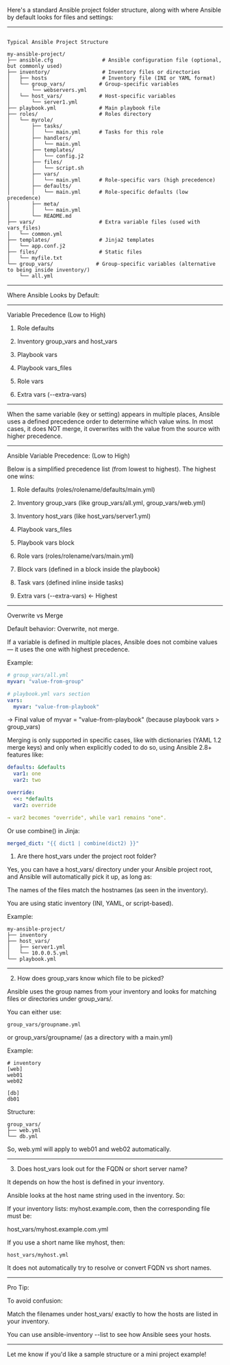  Here's a standard Ansible project folder structure, along with where Ansible by default looks for files and settings:


---

```text

Typical Ansible Project Structure

my-ansible-project/
├── ansible.cfg                # Ansible configuration file (optional, but commonly used)
├── inventory/                 # Inventory files or directories
│   ├── hosts                  # Inventory file (INI or YAML format)
│   └── group_vars/           # Group-specific variables
│       └── webservers.yml
│   └── host_vars/            # Host-specific variables
│       └── server1.yml
├── playbook.yml              # Main playbook file
├── roles/                    # Roles directory
│   └── myrole/
│       ├── tasks/
│       │   └── main.yml      # Tasks for this role
│       ├── handlers/
│       │   └── main.yml
│       ├── templates/
│       │   └── config.j2
│       ├── files/
│       │   └── script.sh
│       ├── vars/
│       │   └── main.yml      # Role-specific vars (high precedence)
│       ├── defaults/
│       │   └── main.yml      # Role-specific defaults (low precedence)
│       ├── meta/
│       │   └── main.yml
│       └── README.md
├── vars/                     # Extra variable files (used with vars_files)
│   └── common.yml
├── templates/                # Jinja2 templates
│   └── app.conf.j2
├── files/                    # Static files
│   └── myfile.txt
└── group_vars/              # Group-specific variables (alternative to being inside inventory/)
    └── all.yml
```

---

Where Ansible Looks by Default:


---

Variable Precedence (Low to High)

1. Role defaults


2. Inventory group_vars and host_vars


3. Playbook vars


4. Playbook vars_files


5. Role vars


6. Extra vars (--extra-vars)




---


When the same variable (key or setting) appears in multiple places, Ansible uses a defined precedence order to determine which value wins. In most cases, it does NOT merge, it overwrites with the value from the source with higher precedence.


---

Ansible Variable Precedence: (Low to High)

Below is a simplified precedence list (from lowest to highest). The highest one wins:

1. Role defaults (roles/rolename/defaults/main.yml)


2. Inventory group_vars (like group_vars/all.yml, group_vars/web.yml)


3. Inventory host_vars (like host_vars/server1.yml)


4. Playbook vars_files


5. Playbook vars block


6. Role vars (roles/rolename/vars/main.yml)


7. Block vars (defined in a block inside the playbook)


8. Task vars (defined inline inside tasks)


9. Extra vars (--extra-vars) ← Highest


---

Overwrite vs Merge

Default behavior: Overwrite, not merge.

If a variable is defined in multiple places, Ansible does not combine values — it uses the one with highest precedence.

Example:

```yaml
# group_vars/all.yml
myvar: "value-from-group"

# playbook.yml vars section
vars:
  myvar: "value-from-playbook"
```

→ Final value of myvar = "value-from-playbook" (because playbook vars > group_vars)


Merging is only supported in specific cases, like with dictionaries (YAML 1.2 merge keys) and only when explicitly coded to do so, using Ansible 2.8+ features like:

```yaml
defaults: &defaults
  var1: one
  var2: two

override:
  <<: *defaults
  var2: override

→ var2 becomes "override", while var1 remains "one".
```

Or use combine() in Jinja:

```yaml
merged_dict: "{{ dict1 | combine(dict2) }}"
```


1. Are there host_vars under the project root folder?

Yes, you can have a host_vars/ directory under your Ansible project root, and Ansible will automatically pick it up, as long as:

The names of the files match the hostnames (as seen in the inventory).

You are using static inventory (INI, YAML, or script-based).


Example:
```
my-ansible-project/
├── inventory
├── host_vars/
│   ├── server1.yml
│   └── 10.0.0.5.yml
└── playbook.yml
```

---

2. How does group_vars know which file to be picked?

Ansible uses the group names from your inventory and looks for matching files or directories under group_vars/.

You can either use:

`group_vars/groupname.yml`

or group_vars/groupname/ (as a directory with a main.yml)



Example:
```
# inventory
[web]
web01
web02

[db]
db01
```
Structure:
```
group_vars/
├── web.yml
└── db.yml
```
So, web.yml will apply to web01 and web02 automatically.


---

3. Does host_vars look out for the FQDN or short server name?

It depends on how the host is defined in your inventory.

Ansible looks at the host name string used in the inventory. So:

If your inventory lists: myhost.example.com, then the corresponding file must be:

host_vars/myhost.example.com.yml

If you use a short name like myhost, then:

```host_vars/myhost.yml```


It does not automatically try to resolve or convert FQDN vs short names.


---

Pro Tip:

To avoid confusion:

Match the filenames under host_vars/ exactly to how the hosts are listed in your inventory.

You can use ansible-inventory --list to see how Ansible sees your hosts.



---

Let me know if you'd like a sample structure or a mini project example!




